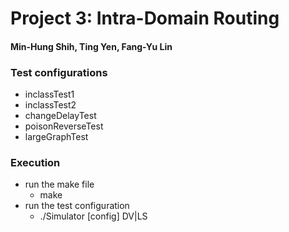 # Project 3: Intra-Domain Routing
#### Min-Hung Shih, Ting Yen, Fang-Yu Lin
### Test configurations
- inclassTest1
- inclassTest2
- changeDelayTest
- poisonReverseTest
- largeGraphTest
### Execution
- run the make file
  - make 
- run the test configuration
  -  ./Simulator [config] DV|LS

